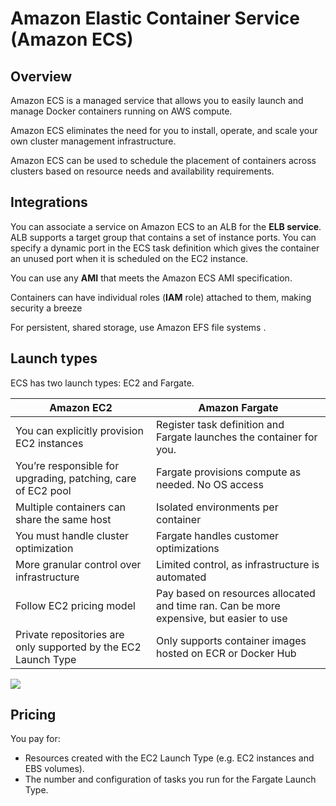 # Amazon Elastic Container Service (Amazon ECS)

## Overview

Amazon ECS is a managed service that allows you to easily launch and manage Docker containers running on AWS compute.

Amazon ECS eliminates the need for you to install, operate, and scale your own cluster management infrastructure.

Amazon ECS can be used to schedule the placement of containers across clusters based on resource needs and availability requirements.


## Integrations

You can associate a service on Amazon ECS to an ALB for the **ELB service**. ALB supports a target group that contains a set of instance ports. You can specify a dynamic port in the ECS task definition which gives the container an unused port when it is scheduled on the EC2 instance.

You can use any **AMI** that meets the Amazon ECS AMI specification.

Containers can have individual roles (**IAM** role) attached to them, making security a breeze

For persistent, shared storage, use Amazon EFS file systems .


## Launch types

ECS has two launch types: EC2 and Fargate.

| Amazon EC2 | Amazon Fargate |
|---|---|
| You can explicitly provision EC2 instances | Register task definition and Fargate launches the container for you. |
| You’re responsible for upgrading, patching, care of EC2 pool | Fargate provisions compute as needed. No OS access |
| Multiple containers can share the same host | Isolated environments per container |
| You must handle cluster optimization | Fargate handles customer optimizations |
| More granular control over infrastructure | Limited control, as infrastructure is automated |
| Follow EC2 pricing model | Pay based on resources allocated and time ran. Can be more expensive, but easier to use |
| Private repositories are only supported by the EC2 Launch Type | Only supports container images hosted on ECR or Docker Hub |

![](https://digitalcloud.training/wp-content/uploads/2022/01/amazon-ecs-ec2-vs-fargate-1.jpeg)


## Pricing

You pay for:
- Resources created with the EC2 Launch Type (e.g. EC2 instances and EBS volumes).
- The number and configuration of tasks you run for the Fargate Launch Type.

